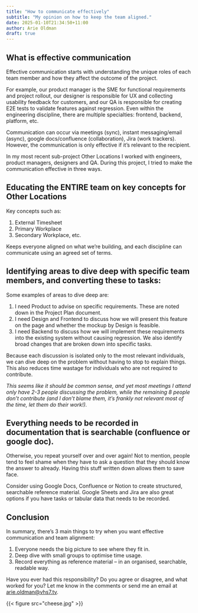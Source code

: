 ```yaml
---
title: "How to communicate effectively"
subtitle: "My opinion on how to keep the team aligned."
date: 2025-01-10T21:34:50+11:00
author: Arie Oldman
draft: true
---
```


## What is effective communication

Effective communication starts with understanding the unique roles of each team member and how they affect the outcome of the project.

For example, our product manager is the SME for functional requirements and project rollout, our designer is responsible for UX and collecting usability feedback for customers, and our QA is responsible for creating E2E tests to validate features against regression. Even within the engineering discipline, there are multiple specialties: frontend, backend, platform, etc.

Communication can occur via meetings (sync), instant messaging/email (async), google docs/confluence (collaboration), Jira (work trackers). However, the communication is only effective if it’s relevant to the recipient.

In my most recent sub-project Other Locations I worked with engineers, product managers, designers and QA. During this project, I tried to make the communication effective in three ways.

## Educating the ENTIRE team on key concepts for Other Locations

Key concepts such as:

1. External Timesheet
2. Primary Workplace
3. Secondary Workplace, etc.

Keeps everyone aligned on what we’re building, and each discipline can communicate using an agreed set of terms.

## Identifying areas to dive deep with specific team members, and converting these to tasks:

Some examples of areas to dive deep are:

1. I need Product to advise on specific requirements. These are noted down in the Project Plan document.
2. I need Design and Frontend to discuss how we will present this feature on the page and whether the mockup by Design is feasible.
3. I need Backend to discuss how we will implement these requirements into the existing system without causing regression. We also identify broad changes that are broken down into specific tasks.

Because each discussion is isolated only to the most relevant individuals, we can dive deep on the problem without having to stop to explain things. This also reduces time wastage for individuals who are not required to contribute.

_This seems like it should be common sense, and yet most meetings I attend only have 2-3 people discussing the problem, while the remaining 8 people don’t contribute (and I don’t blame them, it’s frankly not relevant most of the time, let them do their work!)._

## Everything needs to be recorded in documentation that is searchable (confluence or google doc).

Otherwise, you repeat yourself over and over again! Not to mention, people tend to feel shame when they have to ask a question that they should know the answer to already. Having this stuff written down allows them to save face.

Consider using Google Docs, Confluence or Notion to create structured, searchable reference material. Google Sheets and Jira are also great options if you have tasks or tabular data that needs to be recorded.

## Conclusion

In summary, there’s 3 main things to try when you want effective communication and team alignment:

1. Everyone needs the big picture to see where they fit in.
2. Deep dive with small groups to optimise time usage.
3. Record everything as reference material – in an organised, searchable, readable way.

Have you ever had this responsibility? Do you agree or disagree, and what worked for you? Let me know in the comments or send me an email at arie.oldman@vhs7.tv.

{{< figure src="cheese.jpg" >}}

